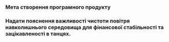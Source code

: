 ### Мета створення програмного продукту

### Надати пояснення важливості чистоти повітря навколишнього середовища для фінансової стабільності та зацікавленості в танцях.
